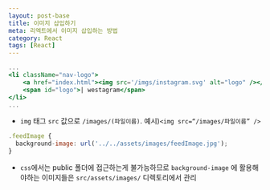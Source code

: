```yaml
---
layout: post-base
title: 이미지 삽입하기
meta: 리엑트에서 이미지 삽입하는 방법
category: React
tags: [React]
---
```

```jsx
...
<li className="nav-logo">
    <a href="index.html"><img src='/imgs/instagram.svg' alt="logo" /></a>
    <span id="logo">| westagram</span>
</li>
...
```

- `img` 태그 `src` 값으로 `/images/(파일이름)`. 예시)`<img src=“/images/파일이름” />`

```jsx
.feedImage {
  background-image: url('../../assets/images/feedImage.jpg');
}
```

- `css`에서는 public 폴더에 접근하는게 불가능하므로 `background-image` 에 활용해야하는 이미지들은 `src/assets/images/` 디렉토리에서 관리
